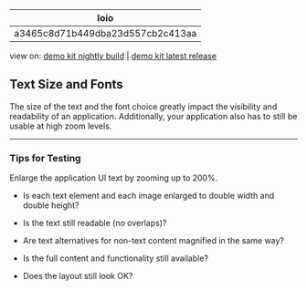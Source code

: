 <!-- loioa3465c8d71b449dba23d557cb2c413aa -->

| loio |
| -----|
| a3465c8d71b449dba23d557cb2c413aa |

<div id="loio">

view on: [demo kit nightly build](https://openui5nightly.hana.ondemand.com/topic/a3465c8d71b449dba23d557cb2c413aa) | [demo kit latest release](https://sdk.openui5.org/topic/a3465c8d71b449dba23d557cb2c413aa)</div>

## Text Size and Fonts

The size of the text and the font choice greatly impact the visibility and readability of an application. Additionally, your application also has to still be usable at high zoom levels.

***

### Tips for Testing

Enlarge the application UI text by zooming up to 200%.

-   Is each text element and each image enlarged to double width and double height?

-   Is the text still readable \(no overlaps\)?

-   Are text alternatives for non-text content magnified in the same way?

-   Is the full content and functionality still available?

-   Does the layout still look OK?


